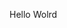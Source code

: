 Hello Wolrd









































































































































































































































































































































































































































































































































































































































































































































































































































